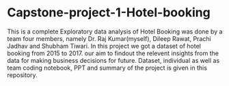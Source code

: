 # Capstone-project-1-Hotel-booking
This is a complete Exploratory data analysis of Hotel Booking was done by a team four members, namely Dr. Raj Kumar(myself), Dileep Rawat, Prachi Jadhav and
Shubham Tiwari. In this project we got a dataset of hotel booking from 2015 to 2017. our aim to findout the relevent insights from the data for making business 
decisions for future. Dataset, individual as well as team coding notebook, PPT and summary of the project is given in this repository.   
